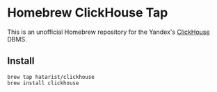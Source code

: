 # Homebrew ClickHouse Tap

This is an unofficial Homebrew repository for the Yandex's [ClickHouse](https://clickhouse.yandex/) DBMS.

## Install

```
brew tap hatarist/clickhouse
brew install clickhouse
```

